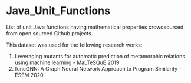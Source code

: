 # Java_Unit_Functions
List of unit Java functions having mathematical properties crowdsourced from open sourced Github projects.

This dataset was used for the following research works: 
1. Leveraging mutants for automatic prediction of metamorphic relations using machine learning - MaLTeSQuE 2019
2. funcGNN: A Graph Neural Network Approach to Program Similarity - ESEM 2020
